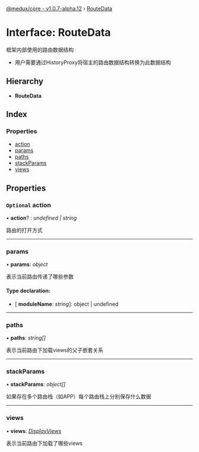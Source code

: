 [@medux/core - v1.0.7-alpha.12](../README.md) › [RouteData](routedata.md)

# Interface: RouteData

框架内部使用的路由数据结构
- 用户需要通过HistoryProxy将宿主的路由数据结构转换为此数据结构

## Hierarchy

* **RouteData**

## Index

### Properties

* [action](routedata.md#optional-action)
* [params](routedata.md#params)
* [paths](routedata.md#paths)
* [stackParams](routedata.md#stackparams)
* [views](routedata.md#views)

## Properties

### `Optional` action

• **action**? : *undefined | string*

路由的打开方式

___

###  params

• **params**: *object*

表示当前路由传递了哪些参数

#### Type declaration:

* \[ **moduleName**: *string*\]: object | undefined

___

###  paths

• **paths**: *string[]*

表示当前路由下加载views的父子嵌套关系

___

###  stackParams

• **stackParams**: *object[]*

如果存在多个路由栈（如APP）每个路由栈上分别保存什么数据

___

###  views

• **views**: *[DisplayViews](displayviews.md)*

表示当前路由下加载了哪些views
